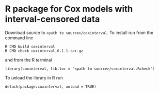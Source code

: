 # R package for Cox models with interval-censored data

Download source to `<path to source>/coxinterval`. To install run from 
the command line

```
R CMD build coxinterval
R CMD check coxinterval_0.1-1.tar.gz
```

and from the R terminal

```
library(coxinterval, lib.loc = "<path to source>/coxinterval.Rcheck")
```

To unload the library in R run
```
detach(package:coxinterval, unload = TRUE)
```
